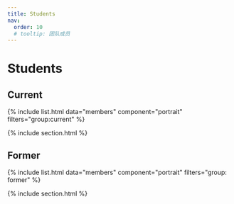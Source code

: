 ```yaml
---
title: Students
nav:
  order: 10
  # tooltip: 团队成员
---
```

# <i class="fas fa-users"></i>Students
## Current

{%
  include list.html
  data="members"
  component="portrait"
  filters="group:current"
%}

{% include section.html %}

## Former

{%
  include list.html
  data="members"
  component="portrait"
  filters="group: former"
%}



{% include section.html %}
